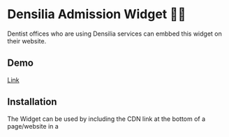 # Densilia Admission Widget 👩‍⚕️

Dentist offices who are using Densilia services can embbed this widget on their website.

## Demo

[Link](https://i-strohmeyer.github.io/widget/)

## Installation

The Widget can be used by including the CDN link at the bottom of a page/website in a <script> tag.
```
  <script
      type="module"
      src="https://cdn.jsdelivr.net/gh/I-Strohmeyer/widget@master/main.js"
    ></script>
```

## Screenshots

![App Screenshot](https://github.com/I-Strohmeyer/widget/assets/50380835/8775f327-c5cf-45a9-99bd-522541bb7626)


## Tech Stack

**Client:** JavaScript using Vite

## Run Locally

Clone the project

```bash
  git clone https://github.com/I-Strohmeyer/widget
```

Go to the project directory

```bash
  cd widget
```

Install dependencies

```bash
  npm install
```

Start the server

```bash
  npm run dev
```

## Features

- Toggle between german and english depending on browser language
- Links to Densilia services

